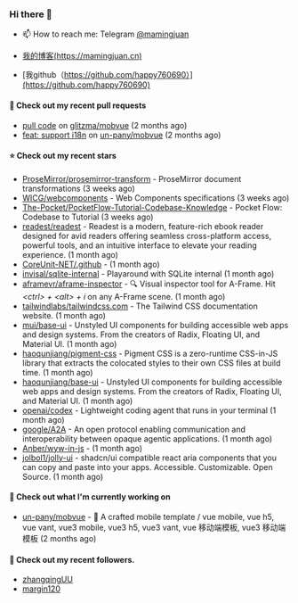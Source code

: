### Hi there 👋

- 📫 How to reach me: Telegram [@mamingjuan](https://t.me/mamingjuan)

- [我的博客(https://mamingjuan.cn)](https://mamingjuan.cn)
- [我github（https://github.com/happy760690）](https://github.com/happy760690)

#### 🔨 Check out my recent pull requests

- [pull code](https://github.com/glitzma/mobvue/pull/1) on [glitzma/mobvue](https://github.com/glitzma/mobvue) (2 months ago)
- [feat: support i18n](https://github.com/un-pany/mobvue/pull/5) on [un-pany/mobvue](https://github.com/un-pany/mobvue) (2 months ago)

#### ⭐ Check out my recent stars

- [ProseMirror/prosemirror-transform](https://github.com/ProseMirror/prosemirror-transform) - ProseMirror document transformations (3 weeks ago)
- [WICG/webcomponents](https://github.com/WICG/webcomponents) - Web Components specifications (3 weeks ago)
- [The-Pocket/PocketFlow-Tutorial-Codebase-Knowledge](https://github.com/The-Pocket/PocketFlow-Tutorial-Codebase-Knowledge) - Pocket Flow: Codebase to Tutorial (3 weeks ago)
- [readest/readest](https://github.com/readest/readest) - Readest is a modern, feature-rich ebook reader designed for avid readers offering seamless cross-platform access, powerful tools, and an intuitive interface to elevate your reading experience. (1 month ago)
- [CoreUnit-NET/.github](https://github.com/CoreUnit-NET/.github) -  (1 month ago)
- [invisal/sqlite-internal](https://github.com/invisal/sqlite-internal) - Playaround with SQLite internal (1 month ago)
- [aframevr/aframe-inspector](https://github.com/aframevr/aframe-inspector) - :mag: Visual inspector tool for A-Frame. Hit *&lt;ctrl&gt; &#43; &lt;alt&gt; &#43; i* on any A-Frame scene. (1 month ago)
- [tailwindlabs/tailwindcss.com](https://github.com/tailwindlabs/tailwindcss.com) - The Tailwind CSS documentation website. (1 month ago)
- [mui/base-ui](https://github.com/mui/base-ui) - Unstyled UI components for building accessible web apps and design systems. From the creators of Radix, Floating UI, and Material UI. (1 month ago)
- [haoqunjiang/pigment-css](https://github.com/haoqunjiang/pigment-css) - Pigment CSS is a zero-runtime CSS-in-JS library that extracts the colocated styles to their own CSS files at build time. (1 month ago)
- [haoqunjiang/base-ui](https://github.com/haoqunjiang/base-ui) - Unstyled UI components for building accessible web apps and design systems. From the creators of Radix, Floating UI, and Material UI. (1 month ago)
- [openai/codex](https://github.com/openai/codex) - Lightweight coding agent that runs in your terminal (1 month ago)
- [google/A2A](https://github.com/google/A2A) - An open protocol enabling communication and interoperability between opaque agentic applications. (1 month ago)
- [Anber/wyw-in-js](https://github.com/Anber/wyw-in-js) -  (1 month ago)
- [jolbol1/jolly-ui](https://github.com/jolbol1/jolly-ui) - shadcn/ui compatible react aria components that you can copy and paste into your apps. Accessible. Customizable. Open Source. (1 month ago)

#### 👷 Check out what I'm currently working on

- [un-pany/mobvue](https://github.com/un-pany/mobvue) - 📱 A crafted mobile template / vue mobile, vue h5, vue vant, vue3 mobile, vue3 h5, vue3 vant, vue 移动端模板, vue3 移动端模板 (2 months ago)

#### 👯 Check out my recent followers.

- [zhangqingUU](https://github.com/zhangqingUU)
- [margin120](https://github.com/margin120)
